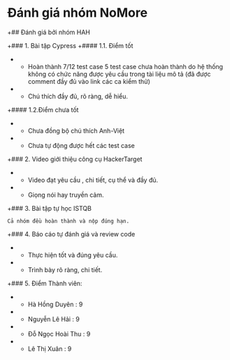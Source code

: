 # Đánh giá nhóm NoMore
 +## Đánh giá bởi nhóm HAH
 
 +### 1. Bài tập Cypress
 +#### 1.1. Điểm tốt
 + - Hoàn thành 7/12 test case
	5 test case chưa hoàn thành do hệ thống không có chức năng được yêu cầu trong tài liệu mô tả 
	(đã được comment đầy đủ vào link các ca kiểm thử)
 + - Chú thích đầy đủ, rõ ràng, dễ hiểu.

 +#### 1.2.Điểm chưa tốt
 + - Chưa đồng bộ chú thích Anh-Việt
 + - Chưa tự động được hết các test case

 +### 2. Video giới thiệu công cụ HackerTarget
 + - Video đạt yêu cầu , chi tiết, cụ thể và đầy đủ. 
 + - Giọng nói hay truyền cảm.

  +### 3. Bài tập tự học ISTQB

	Cả nhóm đều hoàn thành và nộp đúng hạn.

 +### 4. Báo cáo tự đánh giá và review code
 + - Thực hiện tốt và đúng yêu cầu.
 + - Trình bày rõ ràng, chi tiết.

 +### 5. Điểm Thành viên:
 + - Hà Hồng Duyên : 9
 + - Nguyễn Lê Hải : 9
 + - Đỗ Ngọc Hoài Thu : 9
 + - Lê Thị Xuân : 9